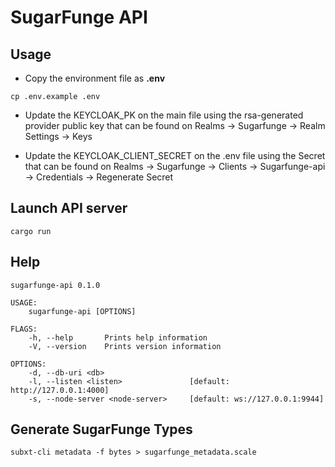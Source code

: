 # SugarFunge API

## Usage
- Copy the environment file as **.env**
```
cp .env.example .env
```

- Update the KEYCLOAK_PK on the main file using the rsa-generated provider public key that can be found on Realms -> Sugarfunge -> Realm Settings -> Keys

- Update the KEYCLOAK_CLIENT_SECRET on the .env file using the Secret that can be found on Realms -> Sugarfunge -> Clients -> Sugarfunge-api -> Credentials -> Regenerate Secret

## Launch API server
```
cargo run
```

## Help
```
sugarfunge-api 0.1.0

USAGE:
    sugarfunge-api [OPTIONS]

FLAGS:
    -h, --help       Prints help information
    -V, --version    Prints version information

OPTIONS:
    -d, --db-uri <db>                  
    -l, --listen <listen>               [default: http://127.0.0.1:4000]
    -s, --node-server <node-server>     [default: ws://127.0.0.1:9944]
```

## Generate SugarFunge Types
```
subxt-cli metadata -f bytes > sugarfunge_metadata.scale
```
